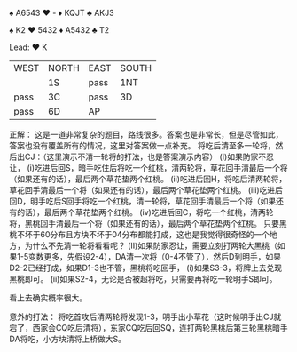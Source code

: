 :spades: A6543
:hearts: -
:diamonds: KQJT
:clubs: AKJ3

:spades: K2
:hearts: 5432
:diamonds: A5432
:clubs: T2

Lead: :hearts: K

<table>
    <tr><td>WEST</td> <td>NORTH</td> <td>EAST</td> <td>SOUTH</td></tr>
    <tr><td></td> <td>1S</td> <td>pass</td> <td>1NT</td></tr>
    <tr><td>pass</td> <td>3C</td> <td>pass</td> <td>3D</td></tr>
    <tr><td>pass</td> <td>6D</td> <td>AP</td> <td></td></tr>
</table>

正解：
这是一道非常复杂的题目，路线很多。答案也是非常长，但是尽管如此，答案也没有覆盖所有的情况，这里对答案做一点补充。
将吃后清至多一轮将，然后出CJ：（这里演示不清一轮将的打法，也是答案演示内容）
(I)如果防家不忍让，
    (i)吃进后回S，暗手吃住后将吃一个红桃，清两轮将，草花回手清最后一个将（如果还有的话），最后两个草花垫两个红桃。
    (ii)吃进后回H，将吃后清两轮将，草花回手清最后一个将（如果还有的话），最后两个草花垫两个红桃。
    (iii)吃进后回D，明手吃后S回手将吃一个红桃，清一轮将，草花回手清最后一个将（如果还有的话），最后两个草花垫两个红桃。
    (iv)吃进后回C，将吃一个红桃，清两轮将，黑桃回手清最后一个将（如果还有的话），最后两个草花垫两个红桃。
只要黑桃不坏于60分布且方块不坏于04分布都能打成，这也是我觉得很奇怪的一个地方，为什么不先清一轮将看看呢？
(II)如果防家忍让，需要立刻打两轮大黑桃（如果1-5变数更多，先假设2-4），DA清一次将（0-4不管了），然后D到明手，如果D2-2已经打成，如果D1-3也不管，黑桃将吃回手，
    (i)如果S3-3，将牌上去兑现黑桃即可。
    (ii)如果S2-4，无论是否被超将吃，只需要再将吃一轮明手S即可。

看上去确实概率很大。

意外的打法：
将吃首攻后清两轮将发现1-3，明手出小草花（这时候明手出CJ就宕了，西家会CQ吃后清将），东家CQ吃后回SQ，连打两轮黑桃后第三轮黑桃暗手DA将吃，小方块清将上桥做大S。